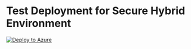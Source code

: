 # Test Deployment for Secure Hybrid Environment

[![Deploy to Azure](https://aka.ms/deploytoazurebutton)](https://portal.azure.com/#create/Microsoft.Template/uri/https%3A%2F%2Fraw.githubusercontent.com%2FSandlerdev%2FSecure-Hybrid-network%2Fmaster%2FbaseARM.json)